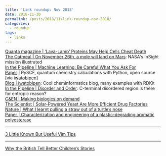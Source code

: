 ```yaml
---
title: 'Link roundup: Nov 2018'
date: 2018-11-30
permalink: /posts/2018/11/link-roundup-nov-2018/
categories:
  - roundup
tags:
  - links
---
```


[Quanta magazine \| ‘Lava-Lamp’ Proteins May Help Cells Cheat Death](https://www.quantamagazine.org/phase-separating-proteins-may-protect-and-regulate-cells-20181126/)  
[The Oatmeal \| On November 26th, a mole will land on Mars](http://theoatmeal.com/comics/insight): NASA's InSight mission illustrated   
[In the Pipeline \| Machine Learning: Be Careful What You Ask For](https://blogs.sciencemag.org/pipeline/archives/2018/11/20/machine-learning-be-careful-what-you-ask-for)  
[Paper](https://onlinelibrary.wiley.com/doi/full/10.1002/wcms.1340) \| PySCF, quantum chemistry calculations with Python, open source [via [iwatobipen](https://iwatobipen.wordpress.com/2017/07/30/quantum-chemistry-calculation-with-python/)]  
[Blog \| iwatobipen](https://iwatobipen.wordpress.com/): Cool cheminformatics blog, many examples with RDKit  
[In the Pipeline \| Disorder and Order](https://blogs.sciencemag.org/pipeline/archives/2018/11/19/disorder-and-order): C-terminal disordered region is there for entropic reason?  
[C&EN \| Making biologics on demand](https://cen.acs.org/biological-chemistry/biotechnology/Making-biologics-demand/96/i45)  
[The Scientist \| Solar-Powered Yeast Are More Efficient Drug Factories](https://www.the-scientist.com/news-opinion/solar-powered-yeast-are-more-efficient-drug-factories-65094)  
[Nature \| What I learnt pulling a straw out of a turtle’s nose](https://www.nature.com/articles/d41586-018-07287-z)  
[Paper \| Characterization and engineering of a plastic-degrading aromatic polyesterase](http://www.pnas.org/content/115/19/E4350)  
___  
[3 Little Known But Useful Vim Tips](https://dev.to/jovica/3-little-known-but-useful-vim-tips-1pbg)  
___  
[Why the British Tell Better Children’s Stories](https://www.theatlantic.com/entertainment/archive/2016/01/why-the-british-tell-better-childrens-stories/422859/)  
